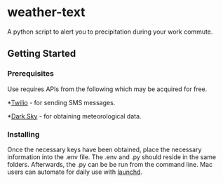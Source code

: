 # weather-text

A python script to alert you to precipitation during your work commute. 

## Getting Started

### Prerequisites
Use requires APIs from the following which may be acquired for free.

*[Twilio](https://www.twilio.com/try-twilio?g=/console?&t=2b1c98334b25c1a785ef15b6556396290e3c704a9b57fc40687cbccd79c46a8c) - for sending SMS messages.

*[Dark Sky](https://darksky.net/dev) - for obtaining meteorological data.


### Installing
Once the necessary keys have been obtained, place the necessary information into the .env file. The .env and .py should reside in the same folders. Afterwards, the .py can be be run from the command line. Mac users can automate for daily use with [launchd](https://developer.apple.com/library/archive/documentation/MacOSX/Conceptual/BPSystemStartup/Chapters/CreatingLaunchdJobs.html). 
